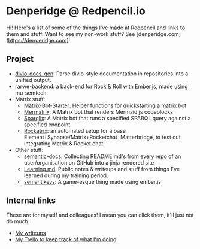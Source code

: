 # Denperidge @ Redpencil.io

Hi! Here's a list of some of the things I've made at Redpencil and links to them and stuff.
Want to see my non-work stuff? See [denperidge.com](https://denperidge.com]!

## Project
- [divio-docs-gen](https://github.com/Denperidge-Redpencil/divio-docs-gen): Parse divio-style documentation in repositories into a unified output.
- [rarwe-backend]([https](https://github.com/Denperidge-Redpencil/rarwe-backend)): a back-end for Rock & Roll with Ember.js, made using mu-semtech.
- Matrix stuff:
  - [Matrix-Bot-Starter](https://github.com/Denperidge-Redpencil/Matrix-Bot-Starter): Helper functions for quickstarting a matrix bot
  - [Mermatrix](https://github.com/Denperidge-Redpencil/Mermatrix): A Matrix bot that renders Mermaid.js codeblocks
  - [Sparqlix](https://github.com/Denperidge-Redpencil/Sparqlix): A Matrix bot that runs a specified SPARQL query against a specified endpoint
  - [Rockatrix](https://github.com/Denperidge-Redpencil/rockatrix): an automated setup for a base Element+Synapse/Matrix+Rocketchat+Matterbridge, to test out integrating Matrix & Rocket.chat.
- Other stuff:
  - [semantic-docs](https://github.com/Denperidge-Redpencil/semantic-docs): Collecting README.md's from every repo of an user/organisation on GitHub into a jinja rendered site
  - [Learning.md](https://github.com/Denperidge-Redpencil/Learning.md): Public notes & writeups and stuff from things I've learned during my training period.
  - [semantikeys](https://github.com/Denperidge-Redpencil/semantikeys): A game-esque thing made using ember.js


## Internal links
These are for myself and colleagues! I mean you can click them, it'll just not do much.
- [My writeups](https://drive.google.com/drive/folders/1QXAGnP7mnzLpZeVSWJwtvcehBbRzquqV?usp=sharing)
- [My Trello to keep track of what I'm doing](https://trello.com/b/rcT3g32j/redpencil)
